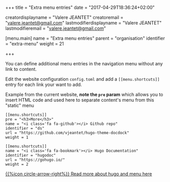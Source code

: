 +++
title = "Extra menu entries"
date = "2017-04-29T18:36:24+02:00"

creatordisplayname = "Valere JEANTET"
creatoremail = "valere.jeantet@gmail.com"
lastmodifierdisplayname = "Valere JEANTET"
lastmodifieremail = "valere.jeantet@gmail.com"

[menu.main]
name = "Extra menu entries"
parent = "organisation"
identifier = "extra-menu"
weight = 21

+++

You can define additional menu entries in the navigation menu without any link to content.

Edit the website configuration `config.toml` and add a `[[menu.shortcuts]]` entry for each link your want to add.


Example from the current website, **note the `pre` param** which allows you to insert HTML code and used here to separate content's menu from this "static" menu

    [[menu.shortcuts]]
    pre = "<h3>More</h3>"
    name = "<i class='fa fa-github'></i> Github repo"
    identifier = "ds"
    url = "https://github.com/vjeantet/hugo-theme-docdock"
    weight = 1

    [[menu.shortcuts]]
    name = "<i class='fa fa-bookmark'></i> Hugo Documentation"
    identifier = "hugodoc"
    url = "https://gohugo.io/"
    weight = 2


[{{%icon circle-arrow-right%}} Read more about hugo and menu here](https://gohugo.io/extras/menus/)

